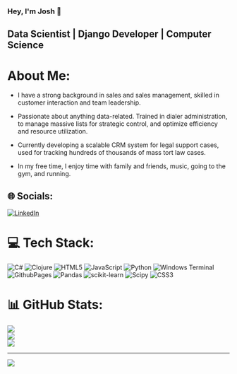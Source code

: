 ### Hey, I'm Josh 👋

##   Data Scientist | Django Developer | Computer Science
#  About Me:
- I have a strong background in sales and sales management, skilled in customer interaction and team leadership.

- Passionate about anything data-related. Trained in dialer administration, to manage massive lists for strategic control, and optimize efficiency and resource utilization.

- Currently developing a scalable CRM system for legal support cases, used for tracking hundreds of thousands of mass tort law cases.

- In my free time, I enjoy time with family and friends, music, going to the gym, and running.


## 🌐 Socials:
[![LinkedIn](https://img.shields.io/badge/LinkedIn-%230077B5.svg?logo=linkedin&logoColor=white)](https://linkedin.com/in/https://www.linkedin.com/in/joshuawiser/) 

# 💻 Tech Stack:
![C#](https://img.shields.io/badge/c%23-%23239120.svg?style=flat&logo=csharp&logoColor=white) ![Clojure](https://img.shields.io/badge/Clojure-%23Clojure.svg?style=flat&logo=Clojure&logoColor=Clojure) ![HTML5](https://img.shields.io/badge/html5-%23E34F26.svg?style=flat&logo=html5&logoColor=white) ![JavaScript](https://img.shields.io/badge/javascript-%23323330.svg?style=flat&logo=javascript&logoColor=%23F7DF1E) ![Python](https://img.shields.io/badge/python-3670A0?style=flat&logo=python&logoColor=ffdd54) ![Windows Terminal](https://img.shields.io/badge/Windows%20Terminal-%234D4D4D.svg?style=flat&logo=windows-terminal&logoColor=white) ![GithubPages](https://img.shields.io/badge/github%20pages-121013?style=flat&logo=github&logoColor=white) ![Pandas](https://img.shields.io/badge/pandas-%23150458.svg?style=flat&logo=pandas&logoColor=white) ![scikit-learn](https://img.shields.io/badge/scikit--learn-%23F7931E.svg?style=flat&logo=scikit-learn&logoColor=white) ![Scipy](https://img.shields.io/badge/SciPy-%230C55A5.svg?style=flat&logo=scipy&logoColor=%white) ![CSS3](https://img.shields.io/badge/css3-%231572B6.svg?style=flat&logo=css3&logoColor=white)
# 📊 GitHub Stats:
![](https://github-readme-stats.vercel.app/api?username=joshuawiser&theme=dark&hide_border=false&include_all_commits=false&count_private=false)<br/>
![](https://github-readme-streak-stats.herokuapp.com/?user=joshuawiser&theme=dark&hide_border=false)<br/>
![](https://github-readme-stats.vercel.app/api/top-langs/?username=joshuawiser&theme=dark&hide_border=false&include_all_commits=false&count_private=false&layout=compact)

---
[![](https://visitcount.itsvg.in/api?id=joshuawiser&icon=0&color=0)](https://visitcount.itsvg.in)

<!-- Proudly created with GPRM ( https://gprm.itsvg.in ) -->
